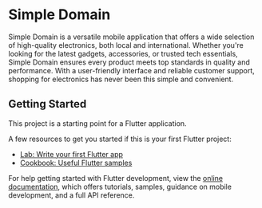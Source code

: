 # Simple Domain

Simple Domain is a versatile mobile application that offers a wide selection of high-quality electronics, both local and international. Whether you're looking for the latest gadgets, accessories, or trusted tech essentials, Simple Domain ensures every product meets top standards in quality and performance. With a user-friendly interface and reliable customer support, shopping for electronics has never been this simple and convenient.

## Getting Started

This project is a starting point for a Flutter application.

A few resources to get you started if this is your first Flutter project:

- [Lab: Write your first Flutter app](https://docs.flutter.dev/get-started/codelab)
- [Cookbook: Useful Flutter samples](https://docs.flutter.dev/cookbook)

For help getting started with Flutter development, view the
[online documentation](https://docs.flutter.dev/), which offers tutorials,
samples, guidance on mobile development, and a full API reference.
